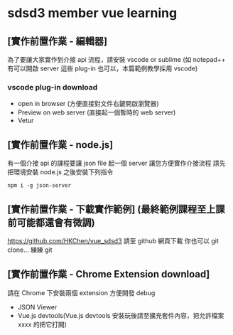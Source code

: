 # sdsd3 member vue learning

## [實作前置作業 - 編輯器]
為了要讓大家實作到介接  api 流程，請安裝 vscode or sublime (如 notepad++ 有可以開啟 server 這些 plug-in 也可以，本篇範例教學採用 vscode)
### vscode plug-in download
- open in browser (方便直接對文件右鍵開啟瀏覽器)
- Preview on web server (直接起一個暫時的 web server)
- Vetur

## [實作前置作業 - node.js]
有一個介接 api 的課程要讓 json file 起一個 server 讓您方便實作介接流程
請先把環境安裝 node.js 之後安裝下列指令
~~~
npm i -g json-server
~~~

## [實作前置作業 - 下載實作範例] (最終範例課程至上課前可能都還會有微調)
https://github.com/HKChen/vue_sdsd3
請至 github 網頁下載
你也可以 git clone… 練練 git

## [實作前置作業 - Chrome Extension download]
請在 Chrome 下安裝兩個 extension 方便開發 debug
- JSON Viewer
- Vue.js devtools(Vue.js devtools 安裝玩後請至擴充套件內容，把允許檔案 xxxx 的把它打開)